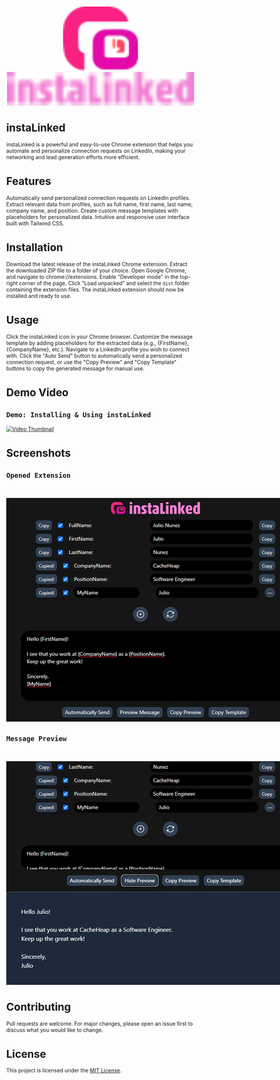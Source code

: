 <p align="center" style="fill:red;">
  <img src="./images/instaLinkedSymbol.svg" alt="instaLinked symbol logo" title="Leelo" style="width:200px;"/><br>
  <img src="./images/instaLinkedLogo.svg" alt="instaLinked logo" title="Leelo" style="width:500px;"><br>
</p>

# instaLinked

instaLinked is a powerful and easy-to-use Chrome extension that helps you automate and personalize connection requests on LinkedIn, making your networking and lead generation efforts more efficient.
<br>

# Features

Automatically send personalized connection requests on LinkedIn profiles.
Extract relevant data from profiles, such as full name, first name, last name, company name, and position.
Create custom message templates with placeholders for personalized data.
Intuitive and responsive user interface built with Tailwind CSS.
<br>

# Installation

Download the latest release of the instaLinked Chrome extension.
Extract the downloaded ZIP file to a folder of your choice.
Open Google Chrome, and navigate to chrome://extensions.
Enable "Developer mode" in the top-right corner of the page.
Click "Load unpacked" and select the `dist` folder containing the extension files.
The instaLinked extension should now be installed and ready to use.
<br>

# Usage

Click the instaLinked icon in your Chrome browser.
Customize the message template by adding placeholders for the extracted data (e.g., {FirstName}, {CompanyName}, etc.).
Navigate to a LinkedIn profile you wish to connect with.
Click the "Auto Send" button to automatically send a personalized connection request, or use the "Copy Preview" and "Copy Template" buttons to copy the generated message for manual use.
<br>

# Demo Video

## `Demo: Installing & Using instaLinked`

[![Video Thumbnail](https://img.youtube.com/vi/Kog1_ZtC4UA/0.jpg)](https://www.youtube.com/watch?v=Kog1_ZtC4UA)

# Screenshots

## `Opened Extension`

<br>
<p align="center" style="fill:red;">
  <img src="./readme_assets/instalinked-screenshot1.jpg" alt="opened extension screenshot" title="instaLinked opened extension" style="max-width:1000px;"/>
</p>

## `Message Preview`

<br>
<p align="center" style="fill:red;">
  <img src="./readme_assets/instalinked-screenshot2.jpg" alt="message preview screenshot" title="instaLinked message preview" style="max-width:1000px;"/>
</p>

# Contributing

Pull requests are welcome. For major changes, please open an issue first to discuss what you would like to change.
<br>

# License

This project is licensed under the [MIT License](https://choosealicense.com/licenses/mit/).
<br>
